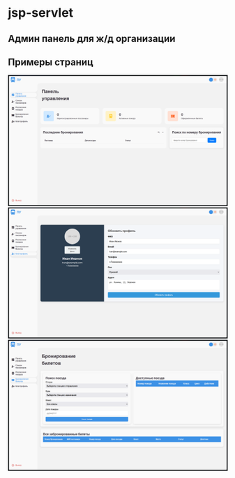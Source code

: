 # jsp-servlet

## Админ панель для ж/д организации

## Примеры страниц
![Панель управления](/pictures/1.png)
![Мой профиль](/pictures/2.png)
![Бронирование билетов](/pictures/3.png)
